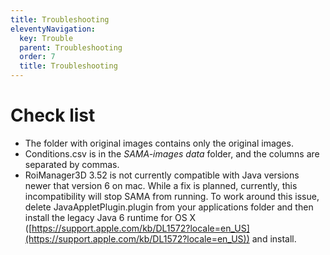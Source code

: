 ```yaml
---
title: Troubleshooting
eleventyNavigation:
  key: Trouble
  parent: Troubleshooting
  order: 7
  title: Troubleshooting
---
```

# Check list

*   The folder with original images contains only the original images.
*   Conditions.csv is in the _SAMA-images data_ folder, and the columns are separated by commas.
*   RoiManager3D 3.52 is not currently compatible with Java versions newer that version 6 on mac. While a fix is planned, currently, this incompatibility will stop SAMA from running. To work around this issue, delete JavaAppletPlugin.plugin  from your applications folder and then install the legacy Java 6 runtime for OS X ([https://support.apple.com/kb/DL1572?locale=en_US](https://support.apple.com/kb/DL1572?locale=en_US)) and install.

